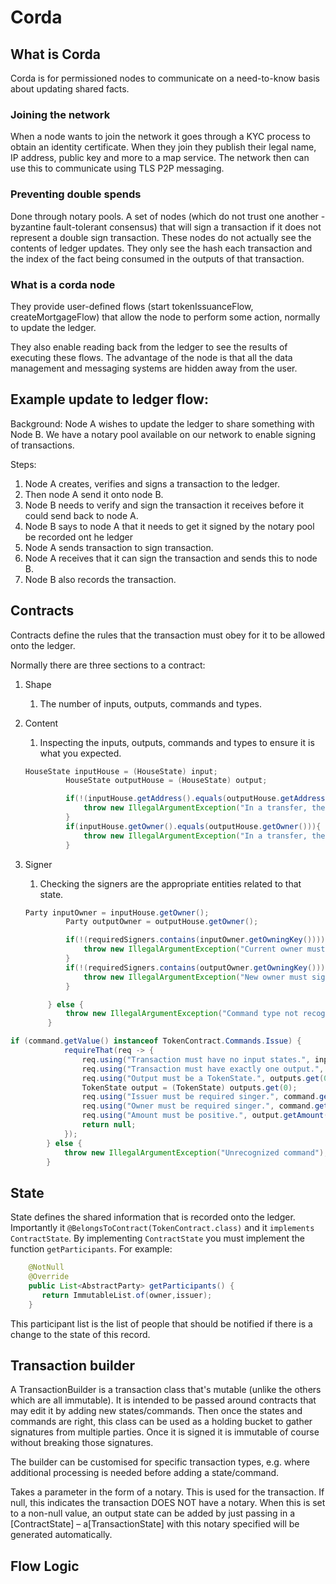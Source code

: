 # Corda

## What is Corda

Corda is for permissioned nodes to communicate on a need-to-know basis about updating shared facts.

### Joining the network

When a node wants to join the network it goes through a KYC process to obtain an identity certificate. When they join they publish their legal name, IP address, public key and more to a map service. The network then can use this to communicate using TLS P2P messaging.

### Preventing double spends

Done through notary pools. A set of nodes (which do not trust one another - byzantine fault-tolerant consensus) that will sign a transaction if it does not represent a double sign transaction. These nodes do not actually see the contents of ledger updates.
They only see the hash each transaction and the index of the fact being consumed in the outputs of that transaction.

### What is a corda node

They provide user-defined flows (start tokenIssuanceFlow, createMortgageFlow) that allow the node to perform some action, normally to update the ledger.

They also enable reading back from the ledger to see the results of executing these flows. The advantage of the node is that all the data management and messaging systems are hidden away from the user.

## Example update to ledger flow:

Background: Node A wishes to update the ledger to share something with Node B. We have a notary pool available on our network to enable signing of transactions.

Steps:

1) Node A creates, verifies and signs a transaction to the ledger.
2) Then node A send it onto node B.
3) Node B needs to verify and sign the transaction it receives before it could send back to node A.
4) Node B says to node A that it needs to get it signed by the notary pool be recorded ont he ledger
5) Node A sends transaction to sign transaction.
6) Node A receives that it can sign the transaction and sends this to node B.
7) Node B also records the transaction.

## Contracts

Contracts define the rules that the transaction must obey for it to be allowed onto the ledger.

Normally there are three sections to a contract:

1) Shape
   1) The number of inputs, outputs, commands and types.
2) Content
   1) Inspecting the inputs, outputs, commands and types to ensure it is what you expected.

   ``` java
   HouseState inputHouse = (HouseState) input;
            HouseState outputHouse = (HouseState) output;

            if(!(inputHouse.getAddress().equals(outputHouse.getAddress()))){
                throw new IllegalArgumentException("In a transfer, the address can't change.");
            }
            if(inputHouse.getOwner().equals(outputHouse.getOwner())){
                throw new IllegalArgumentException("In a transfer, the owner must change.");
            }
   ```

3) Signer
   1) Checking the signers are the appropriate entities related to that state.

   ``` java
   Party inputOwner = inputHouse.getOwner();
            Party outputOwner = outputHouse.getOwner();

            if(!(requiredSigners.contains(inputOwner.getOwningKey()))){
                throw new IllegalArgumentException("Current owner must sign transfer.");
            }
            if(!(requiredSigners.contains(outputOwner.getOwningKey()))){
                throw new IllegalArgumentException("New owner must sign transfer.");
            }

        } else {
            throw new IllegalArgumentException("Command type not recognised.");
        }
   ```

``` java
if (command.getValue() instanceof TokenContract.Commands.Issue) {
            requireThat(req -> {
                req.using("Transaction must have no input states.", inputs.isEmpty());
                req.using("Transaction must have exactly one output.", outputs.size() == 1);
                req.using("Output must be a TokenState.", outputs.get(0) instanceof TokenState);
                TokenState output = (TokenState) outputs.get(0);
                req.using("Issuer must be required singer.", command.getSigners().contains(output.getIssuer().getOwningKey()));
                req.using("Owner must be required singer.", command.getSigners().contains(output.getOwner().getOwningKey()));
                req.using("Amount must be positive.", output.getAmount() > 0);
                return null;
            });
        } else {
            throw new IllegalArgumentException("Unrecognized command");
        }
```

## State

State defines the shared information that is recorded onto the ledger. Importantly it `@BelongsToContract(TokenContract.class)` and it `implements ContractState`. By implementing `ContractState` you must implement the function `getParticipants`. For example:

``` java
    @NotNull
    @Override
    public List<AbstractParty> getParticipants() {
       return ImmutableList.of(owner,issuer);
    }
```

This participant list is the list of people that should be notified if there is a change to the state of this record.

## Transaction builder

 A TransactionBuilder is a transaction class that's mutable (unlike the others which are all immutable). It is intended to be passed around contracts that may edit it by adding new states/commands. Then once the states and commands are right, this class can be used as a holding bucket to gather signatures from multiple parties. Once it is signed it is immutable of course without breaking those signatures.

The builder can be customised for specific transaction types, e.g. where additional processing is needed before adding a state/command.

Takes a parameter in the form of a notary. This is used for the transaction. If null, this indicates the transaction DOES NOT have a notary.
When this is set to a non-null value, an output state can be added by just passing in a [ContractState] – a[TransactionState] with this notary specified will be generated automatically.

## Flow Logic
